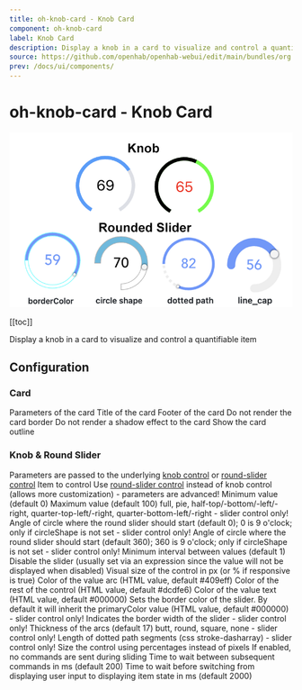 ```yaml
---
title: oh-knob-card - Knob Card
component: oh-knob-card
label: Knob Card
description: Display a knob in a card to visualize and control a quantifiable item
source: https://github.com/openhab/openhab-webui/edit/main/bundles/org.openhab.ui/doc/components/oh-knob-card.md
prev: /docs/ui/components/
---
```


# oh-knob-card - Knob Card

![](images/oh-knob/header.png)

[[toc]]

<!-- Note: you can overwrite the definition-provided description and add your own intro/additional sections instead -->
<!-- DO NOT REMOVE the following comments if you intend to keep the definition-provided description -->
<!-- GENERATED componentDescription -->
Display a knob in a card to visualize and control a quantifiable item
<!-- GENERATED /componentDescription -->

## Configuration

<!-- DO NOT REMOVE the following comments -->
<!-- GENERATED props -->
### Card
<div class="props">
<PropGroup name="card" label="Card">
  Parameters of the card
<PropBlock type="TEXT" name="title" label="Title">
  <PropDescription>
    Title of the card
  </PropDescription>
</PropBlock>
<PropBlock type="TEXT" name="footer" label="Footer text">
  <PropDescription>
    Footer of the card
  </PropDescription>
</PropBlock>
<PropBlock type="BOOLEAN" name="noBorder" label="No Border">
  <PropDescription>
    Do not render the card border
  </PropDescription>
</PropBlock>
<PropBlock type="BOOLEAN" name="noShadow" label="No Shadow">
  <PropDescription>
    Do not render a shadow effect to the card
  </PropDescription>
</PropBlock>
<PropBlock type="BOOLEAN" name="outline" label="Outline">
  <PropDescription>
    Show the card outline
  </PropDescription>
</PropBlock>
</PropGroup>
</div>

### Knob & Round Slider
<div class="props">
<PropGroup name="knob" label="Knob & Round Slider">
  Parameters are passed to the underlying <a target="_blank" class="external text-color-blue" href="https://github.com/kramer99/vue-knob-control#properties">knob control</a> or <a target="_blank" class="external text-color-blue" href="https://github.com/soundar24/vue-round-slider#props">round-slider control</a>
<PropBlock type="TEXT" name="item" label="Item" context="item">
  <PropDescription>
    Item to control
  </PropDescription>
</PropBlock>
<PropBlock type="BOOLEAN" name="useSliderControl" label="Use Slider Control">
  <PropDescription>
    Use <a class="external text-color-blue" target="_blank" href="https://vue.roundsliderui.com/">round-slider control</a> instead of knob control (allows more customization) - parameters are advanced!
  </PropDescription>
</PropBlock>
<PropBlock type="INTEGER" name="min" label="Min">
  <PropDescription>
    Minimum value (default 0)
  </PropDescription>
</PropBlock>
<PropBlock type="INTEGER" name="max" label="Max">
  <PropDescription>
    Maximum value (default 100)
  </PropDescription>
</PropBlock>
<PropBlock type="TEXT" name="circleShape" label="Circle Shape">
  <PropDescription>
    full, pie, half-top/-bottom/-left/-right, quarter-top-left/-right, quarter-bottom-left/-right - slider control only!
  </PropDescription>
</PropBlock>
<PropBlock type="INTEGER" name="startAngle" label="Start Angle">
  <PropDescription>
    Angle of circle where the round slider should start (default 0); 0 is 9 o'clock; only if circleShape is not set - slider control only!
  </PropDescription>
</PropBlock>
<PropBlock type="INTEGER" name="endAngle" label="End Angle">
  <PropDescription>
    Angle of circle where the round slider should start (default 360); 360 is 9 o'clock; only if circleShape is not set - slider control only!
  </PropDescription>
</PropBlock>
<PropBlock type="DECIMAL" name="stepSize" label="Step">
  <PropDescription>
    Minimum interval between values (default 1)
  </PropDescription>
</PropBlock>
<PropBlock type="BOOLEAN" name="disabled" label="Disabled">
  <PropDescription>
    Disable the slider (usually set via an expression since the value will not be displayed when disabled)
  </PropDescription>
</PropBlock>
<PropBlock type="INTEGER" name="size" label="Size">
  <PropDescription>
    Visual size of the control in px (or % if responsive is true)
  </PropDescription>
</PropBlock>
<PropBlock type="TEXT" name="primaryColor" label="Primary Color">
  <PropDescription>
    Color of the value arc (HTML value, default #409eff)
  </PropDescription>
</PropBlock>
<PropBlock type="TEXT" name="secondaryColor" label="Secondary Color">
  <PropDescription>
    Color of the rest of the control (HTML value, default #dcdfe6)
  </PropDescription>
</PropBlock>
<PropBlock type="TEXT" name="textColor" label="Text Color">
  <PropDescription>
    Color of the value text (HTML value, default #000000)
  </PropDescription>
</PropBlock>
<PropBlock type="TEXT" name="borderColor" label="Border Color">
  <PropDescription>
    Sets the border color of the slider. By default it will inherit the primaryColor value (HTML value, default #000000) - slider control only!
  </PropDescription>
</PropBlock>
<PropBlock type="INTEGER" name="borderWidth" label="Border Width">
  <PropDescription>
    Indicates the border width of the slider - slider control only!
  </PropDescription>
</PropBlock>
<PropBlock type="INTEGER" name="strokeWidth" label="Stroke Width">
  <PropDescription>
    Thickness of the arcs (default 17)
  </PropDescription>
</PropBlock>
<PropBlock type="TEXT" name="lineCap" label="Line End Type">
  <PropDescription>
    butt, round, square, none - slider control only!
  </PropDescription>
</PropBlock>
<PropBlock type="TEXT" name="dottedPath" label="Dotted Path">
  <PropDescription>
    Length of dotted path segments (css stroke-dasharray) - slider control only!
  </PropDescription>
</PropBlock>
<PropBlock type="BOOLEAN" name="responsive" label="Responsive">
  <PropDescription>
    Size the control using percentages instead of pixels
  </PropDescription>
</PropBlock>
<PropBlock type="BOOLEAN" name="releaseOnly" label="Send command only on release">
  <PropDescription>
    If enabled, no commands are sent during sliding
  </PropDescription>
</PropBlock>
<PropBlock type="INTEGER" name="commandInterval" label="Command Interval">
  <PropDescription>
    Time to wait between subsequent commands in ms (default 200)
  </PropDescription>
</PropBlock>
<PropBlock type="INTEGER" name="delayStateDisplay" label="Delay State Display">
  <PropDescription>
    Time to wait before switching from displaying user input to displaying item state in ms (default 2000)
  </PropDescription>
</PropBlock>
</PropGroup>
</div>


<!-- GENERATED /props -->

<!-- If applicable describe how properties are forwarded to a underlying component from Framework7, ECharts, etc.:
### Inherited Properties

-->

<!-- If applicable describe the slots recognized by the component and what they represent:
### Slots

#### `default`

The contents of the oh-knob-card.

-->

<!-- Add as many examples as desired - put the YAML in a details container when it becomes too long (~150/200+ lines):
## Examples

### Example 1

![](./images/oh-knob-card/example1.jpg)

```yaml
component: oh-knob-card
config:
  prop1: value1
  prop2: value2
```

### Example 2

![](./images/oh-knob-card/example2.jpg)

::: details YAML
```yaml
component: oh-knob-card
config:
  prop1: value1
  prop2: value2
slots
```
:::

-->

<!-- Try to clean up URLs to the forum (https://community.openhab.org/t/<threadID>[/<postID>] should suffice)
## Community Resources

- [Community Post 1](https://community.openhab.org/t/12345)
- [Community Post 2](https://community.openhab.org/t/23456)
-->
